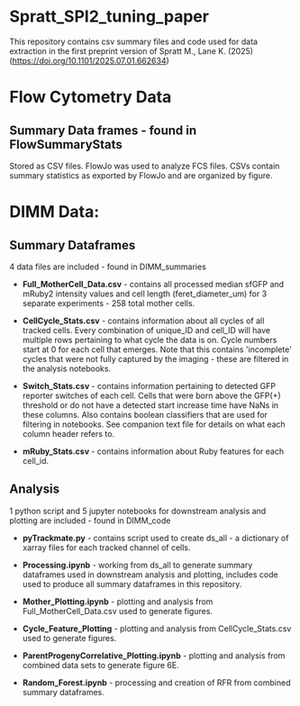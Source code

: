 # Spratt_SPI2_tuning_paper
This repository contains csv summary files and code used for data extraction in the first preprint version of Spratt M., Lane K. (2025) (https://doi.org/10.1101/2025.07.01.662634)


# Flow Cytometry Data 
## Summary Data frames - found in FlowSummaryStats
Stored as CSV files. FlowJo was used to analyze FCS files. CSVs contain summary statistics as exported by FlowJo and are organized by figure. 

# DIMM Data: 

## Summary Dataframes 
4 data files are included - found in DIMM_summaries

- **Full_MotherCell_Data.csv** - contains all processed median sfGFP and mRuby2 intensity values and cell length (feret_diameter_um) for 3 separate experiments - 258 total mother cells. 

- **CellCycle_Stats.csv** - contains information about all cycles of all tracked cells. Every combination of unique_ID and cell_ID will have multiple rows pertaining to what cycle the data is on. Cycle numbers start at 0 for each cell that emerges. Note that this contains 'incomplete' cycles that were not fully captured by the imaging - these are filtered in the analysis notebooks. 

- **Switch_Stats.csv** - contains information pertaining to detected GFP reporter switches of each cell. Cells that were born above the GFP(+) threshold or do not have a detected start increase time have NaNs in these columns. Also contains boolean classifiers that are used for filtering in notebooks. See companion text file for details on what each column header refers to. 

- **mRuby_Stats.csv** - contains information about Ruby features for each cell_id. 

## Analysis
1 python script and 5 jupyter notebooks for downstream analysis and plotting are included - found in DIMM_code 

- **pyTrackmate.py** - contains script used to create ds_all - a dictionary of xarray files for each tracked channel of cells. 

- **Processing.ipynb** - working from ds_all to generate summary dataframes used in downstream analysis and plotting, includes code used to produce all summary dataframes in this repository.  

- **Mother_Plotting.ipynb** - plotting and analysis from Full_MotherCell_Data.csv used to generate figures. 

- **Cycle_Feature_Plotting** - plotting and analysis from CellCycle_Stats.csv used to generate figures. 

- **ParentProgenyCorrelative_Plotting.ipynb** - plotting and analysis from combined data sets to generate figure 6E. 

- **Random_Forest.ipynb** - processing and creation of RFR from combined summary dataframes. 
